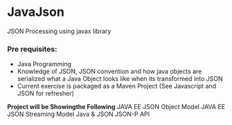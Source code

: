 # JavaJson
JSON Processing using javax library

### Pre requisites:
* Java Programming
* Knowledge of JSON, JSON convention and how java objects are serialized what a Java Object  looks like when its transformed into JSON
* Current exercise is packaged as a Maven Project
(See Javascript and JSON for refresher)


**Project will be Showingthe Following** 
JAVA EE JSON Object Model
JAVA EE JSON Streaming Model
Java & JSON
JSON-P API
